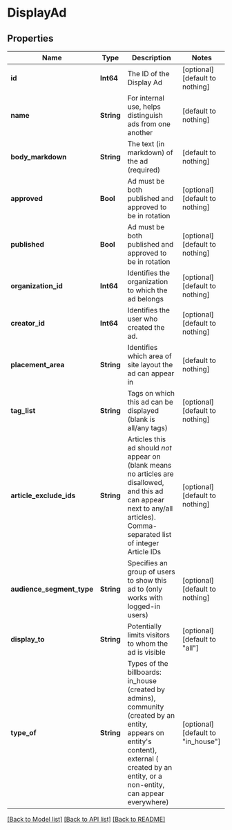 # DisplayAd


## Properties
Name | Type | Description | Notes
------------ | ------------- | ------------- | -------------
**id** | **Int64** | The ID of the Display Ad | [optional] [default to nothing]
**name** | **String** | For internal use, helps distinguish ads from one another | [default to nothing]
**body_markdown** | **String** | The text (in markdown) of the ad (required) | [default to nothing]
**approved** | **Bool** | Ad must be both published and approved to be in rotation | [optional] [default to nothing]
**published** | **Bool** | Ad must be both published and approved to be in rotation | [optional] [default to nothing]
**organization_id** | **Int64** | Identifies the organization to which the ad belongs | [optional] [default to nothing]
**creator_id** | **Int64** | Identifies the user who created the ad. | [optional] [default to nothing]
**placement_area** | **String** | Identifies which area of site layout the ad can appear in | [default to nothing]
**tag_list** | **String** | Tags on which this ad can be displayed (blank is all/any tags) | [optional] [default to nothing]
**article_exclude_ids** | **String** | Articles this ad should *not* appear on (blank means no articles are disallowed, and this ad can appear next to any/all articles). Comma-separated list of integer Article IDs | [optional] [default to nothing]
**audience_segment_type** | **String** | Specifies an group of users to show this ad to (only works with logged-in users) | [optional] [default to nothing]
**display_to** | **String** | Potentially limits visitors to whom the ad is visible | [optional] [default to "all"]
**type_of** | **String** | Types of the billboards: in_house (created by admins), community (created by an entity, appears on entity&#39;s content), external ( created by an entity, or a non-entity, can appear everywhere)  | [optional] [default to "in_house"]


[[Back to Model list]](../README.md#models) [[Back to API list]](../README.md#api-endpoints) [[Back to README]](../README.md)


